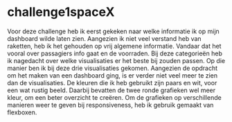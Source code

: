 # challenge1spaceX
Voor deze challenge heb ik eerst gekeken naar welke informatie ik op mijn dashboard wilde laten zien. Aangezien ik niet veel verstand 
heb van raketten, heb ik het gehouden op vrij algemene informatie. Vandaar dat het vooral over passagiers info gaat en de voorraden. 
Bij deze categorieën heb ik nagedacht over welke visualisaties er het beste bij zouden passen. Op die manier ben ik bij deze drie
visualisaties gekomen.
Aangezien de opdracht om het maken van een dashboard ging, is er verder niet veel meer te zien dan de visualisaties. 
De kleuren die ik heb gebruikt zijn paars en wit, voor een wat rustig beeld. Daarbij bevatten de twee ronde grafieken wel meer kleur,
om een beter overzicht te creëren. 
Om de grafieken op verschillende manieren weer te geven bij responsiveness, heb ik gebruik gemaakt van flexboxen. 

